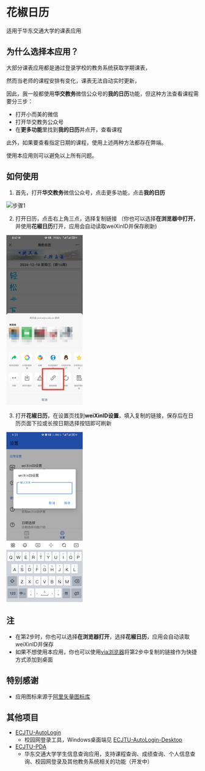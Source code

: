 # 花椒日历

适用于华东交通大学的课表应用

## 为什么选择本应用？

大部分课表应用都是通过登录学校的教务系统获取学期课表，

然而当老师的课程安排有变化，课表无法自动实时更新，

因此，我一般都使用**华交教务**微信公众号的**我的日历**功能，但这种方法查看课程需要分三步：

- 打开小而美的微信
- 打开华交教务公众号
- 在**更多功能**里找到**我的日历**并点开，查看课程

此外，如果要查看指定日期的课程，使用上述两种方法都存在弊端。

使用本应用则可以避免以上所有问题。

## 如何使用


1. 首先，打开**华交教务**微信公众号，点击更多功能，点击**我的日历**

<img src="./screenshots/1.jpg" alt="步骤1" style="width: 200px; height: auto;" />


2. 打开日历，点击右上角三点，选择复制链接
   （你也可以选择**在浏览器中打开**，并使用**花椒日历**打开，应用会自动读取weiXinID并保存刷新)

<img src="./screenshots/2.jpg" alt="步骤2" style="width: 200px; height: auto;" />


3. 打开**花椒日历**，在设置页找到**weiXinID设置**，填入复制的链接，保存后在日历页面下拉或长按日期选择按钮即可刷新

<img src="screenshots/3.jpg" alt="步骤3" style="width: 200px; height: auto;" />


## 注
- 在第2步时，你也可以选择**在浏览器打开**，选择**花椒日历**，应用会自动读取weiXinID并保存
- 如果不想使用本应用，你也可以使用[via浏览器](https://viayoo.com/zh-cn)将第2步中复制的链接作为快捷方式添加到桌面




## 特别感谢
- 应用图标来源于[阿里矢量图标库](https://www.iconfont.cn/)

## 其他项目
- [ECJTU-AutoLogin](https://github.com/Replica0110/ECJTU-AutoLogin)
   - 校园网登录工具，Windows桌面端见 [ECJTU-AutoLogin-Desktop](https://github.com/Replica0110/ECJTU-AutoLogin-Desktop)
- [ECJTU-PDA](https://github.com/Replica0110/ECJTU-PDA)
   - 华东交通大学学生信息查询应用，支持课程查询、成绩查询、个人信息查询、校园网登录及其他教务系统相关的功能（开发中）
